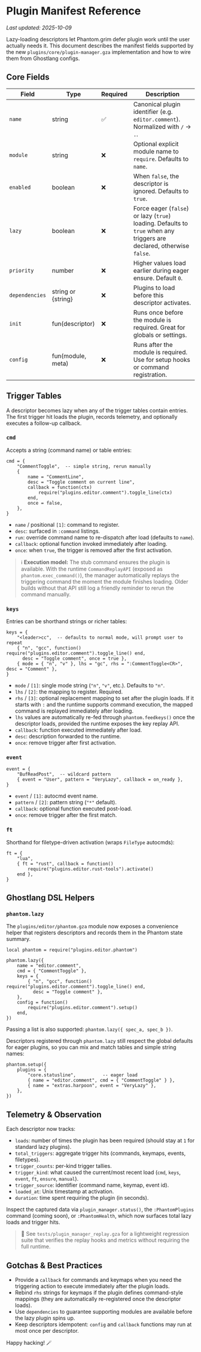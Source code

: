 # Plugin Manifest Reference

_Last updated: 2025-10-09_

Lazy-loading descriptors let Phantom.grim defer plugin work until the user
actually needs it. This document describes the manifest fields supported by the
new `plugins/core/plugin-manager.gza` implementation and how to wire them from
Ghostlang configs.

## Core Fields

| Field | Type | Required | Description |
|-------|------|----------|-------------|
| `name` | string | ✅ | Canonical plugin identifier (e.g. `editor.comment`). Normalized with `/` → `.`. |
| `module` | string | ❌ | Optional explicit module name to `require`. Defaults to `name`. |
| `enabled` | boolean | ❌ | When `false`, the descriptor is ignored. Defaults to `true`. |
| `lazy` | boolean | ❌ | Force eager (`false`) or lazy (`true`) loading. Defaults to `true` when any triggers are declared, otherwise `false`. |
| `priority` | number | ❌ | Higher values load earlier during eager ensure. Default `0`. |
| `dependencies` | string or {string} | ❌ | Plugins to load before this descriptor activates. |
| `init` | fun(descriptor) | ❌ | Runs once before the module is required. Great for globals or settings. |
| `config` | fun(module, meta) | ❌ | Runs after the module is required. Use for setup hooks or command registration. |

## Trigger Tables

A descriptor becomes lazy when any of the trigger tables contain entries. The
first trigger hit loads the plugin, records telemetry, and optionally executes a
follow-up callback.

### `cmd`

Accepts a string (command name) or table entries:

```ghostlang
cmd = {
    "CommentToggle",  -- simple string, rerun manually
    {
        name = "CommentLine",
        desc = "Toggle comment on current line",
        callback = function(ctx)
            require("plugins.editor.comment").toggle_line(ctx)
        end,
        once = false,
    },
}
```

- `name` / positional `[1]`: command to register.
- `desc`: surfaced in `:command` listings.
- `run`: override command name to re-dispatch after load (defaults to `name`).
- `callback`: optional function invoked immediately after loading.
- `once`: when `true`, the trigger is removed after the first activation.

> ℹ️ **Execution model:** The stub command ensures the plugin is available. With
> the runtime `CommandReplayAPI` (exposed as `phantom.exec_command()`), the
> manager automatically replays the triggering command the moment the module
> finishes loading. Older builds without that API still log a friendly reminder
> to rerun the command manually.

### `keys`

Entries can be shorthand strings or richer tables:

```ghostlang
keys = {
    "<leader>cc",  -- defaults to normal mode, will prompt user to repeat
    { "n", "gcc", function() require("plugins.editor.comment").toggle_line() end,
      desc = "Toggle comment", once = true },
    { mode = { "n", "v" }, lhs = "gc", rhs = ":CommentToggle<CR>", desc = "Comment" },
}
```

- `mode` / `[1]`: single mode string (`"n"`, `"v"`, etc.). Defaults to `"n"`.
- `lhs` / `[2]`: the mapping to register. Required.
- `rhs` / `[3]`: optional replacement mapping to set after the plugin loads. If it
    starts with `:` and the runtime supports command execution, the mapped command
    is replayed immediately after loading.
- `lhs` values are automatically re-fed through `phantom.feedkeys()` once the
    descriptor loads, provided the runtime exposes the key replay API.
- `callback`: function executed immediately after load.
- `desc`: description forwarded to the runtime.
- `once`: remove trigger after first activation.

### `event`

```ghostlang
event = {
    "BufReadPost",  -- wildcard pattern
    { event = "User", pattern = "VeryLazy", callback = on_ready },
}
```

- `event` / `[1]`: autocmd event name.
- `pattern` / `[2]`: pattern string (`"*"` default).
- `callback`: optional function executed post-load.
- `once`: remove trigger after the first match.

### `ft`

Shorthand for filetype-driven activation (wraps `FileType` autocmds):

```ghostlang
ft = {
    "lua",
    { ft = "rust", callback = function()
        require("plugins.editor.rust-tools").activate()
    end },
}
```

## Ghostlang DSL Helpers

### `phantom.lazy`

The `plugins/editor/phantom.gza` module now exposes a convenience helper that
registers descriptors and records them in the Phantom state summary.

```ghostlang
local phantom = require("plugins.editor.phantom")

phantom.lazy({
    name = "editor.comment",
    cmd = { "CommentToggle" },
    keys = {
        { "n", "gcc", function() require("plugins.editor.comment").toggle_line() end,
          desc = "Toggle comment" },
    },
    config = function()
        require("plugins.editor.comment").setup()
    end,
})
```

Passing a list is also supported: `phantom.lazy({ spec_a, spec_b })`.

Descriptors registered through `phantom.lazy` still respect the global defaults
for eager plugins, so you can mix and match tables and simple string names:

```ghostlang
phantom.setup({
    plugins = {
        "core.statusline",          -- eager load
        { name = "editor.comment", cmd = { "CommentToggle" } },
        { name = "extras.harpoon", event = "VeryLazy" },
    },
})
```

## Telemetry & Observation

Each descriptor now tracks:

- `loads`: number of times the plugin has been required (should stay at `1` for
    standard lazy plugins).
- `total_triggers`: aggregate trigger hits (commands, keymaps, events, filetypes).
- `trigger_counts`: per-kind trigger tallies.
- `trigger_kind`: what caused the current/most recent load (`cmd`, `keys`, `event`, `ft`, `ensure`, `manual`).
- `trigger_source`: identifier (command name, keymap, event id).
- `loaded_at`: Unix timestamp at activation.
- `duration`: time spent requiring the plugin (in seconds).

Inspect the captured data via `plugin_manager.status()`, the
`:PhantomPlugins` command (coming soon), or `:PhantomHealth`, which now surfaces
total lazy loads and trigger hits.

> 🧪 See `tests/plugin_manager_replay.gza` for a lightweight regression suite that
> verifies the replay hooks and metrics without requiring the full runtime.

## Gotchas & Best Practices

- Provide a `callback` for commands and keymaps when you need the triggering
  action to execute immediately after the plugin loads.
- Rebind `rhs` strings for keymaps if the plugin defines command-style mappings
  (they are automatically re-registered once the descriptor loads).
- Use `dependencies` to guarantee supporting modules are available before the
  lazy plugin spins up.
- Keep descriptors idempotent: `config` and `callback` functions may run at most
  once per descriptor.

Happy hacking! 🪄
